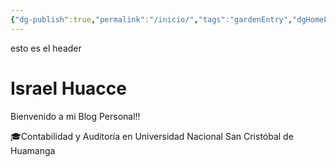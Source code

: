 ```yaml
---
{"dg-publish":true,"permalink":"/inicio/","tags":"gardenEntry","dgHomeLink":true,"dgPassFrontmatter":false,"dgShowBacklinks":false,"dgShowLocalGraph":false,"dgShowInlineTitle":false}
---
```



<div class="transclusion internal-embed is-loaded"><div class="markdown-embed">



esto es el header

</div></div>

# Israel Huacce
Bienvenido a mi Blog Personal!!





<div class="transclusion internal-embed is-loaded"><div class="markdown-embed">



🎓Contabilidad y Auditoría en Universidad Nacional San Cristóbal de Huamanga

</div></div>

